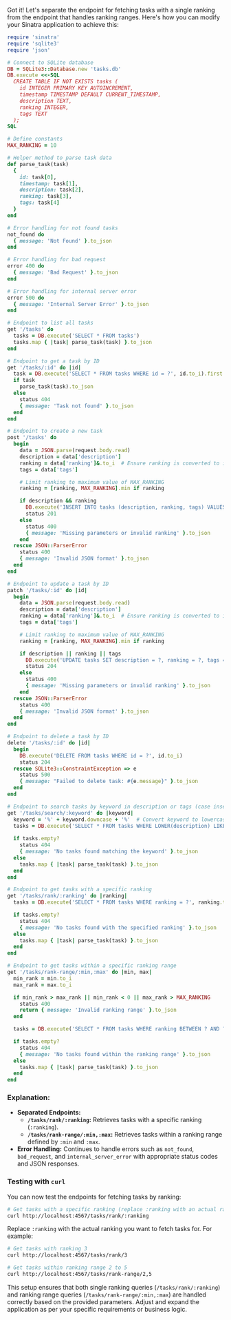Got it! Let's separate the endpoint for fetching tasks with a single ranking from the endpoint that handles ranking ranges. Here's how you can modify your Sinatra application to achieve this:

```ruby
require 'sinatra'
require 'sqlite3'
require 'json'

# Connect to SQLite database
DB = SQLite3::Database.new 'tasks.db'
DB.execute <<-SQL
  CREATE TABLE IF NOT EXISTS tasks (
    id INTEGER PRIMARY KEY AUTOINCREMENT,
    timestamp TIMESTAMP DEFAULT CURRENT_TIMESTAMP,
    description TEXT,
    ranking INTEGER,
    tags TEXT
  );
SQL

# Define constants
MAX_RANKING = 10

# Helper method to parse task data
def parse_task(task)
  {
    id: task[0],
    timestamp: task[1],
    description: task[2],
    ranking: task[3],
    tags: task[4]
  }
end

# Error handling for not found tasks
not_found do
  { message: 'Not Found' }.to_json
end

# Error handling for bad request
error 400 do
  { message: 'Bad Request' }.to_json
end

# Error handling for internal server error
error 500 do
  { message: 'Internal Server Error' }.to_json
end

# Endpoint to list all tasks
get '/tasks' do
  tasks = DB.execute('SELECT * FROM tasks')
  tasks.map { |task| parse_task(task) }.to_json
end

# Endpoint to get a task by ID
get '/tasks/:id' do |id|
  task = DB.execute('SELECT * FROM tasks WHERE id = ?', id.to_i).first
  if task
    parse_task(task).to_json
  else
    status 404
    { message: 'Task not found' }.to_json
  end
end

# Endpoint to create a new task
post '/tasks' do
  begin
    data = JSON.parse(request.body.read)
    description = data['description']
    ranking = data['ranking']&.to_i  # Ensure ranking is converted to integer
    tags = data['tags']

    # Limit ranking to maximum value of MAX_RANKING
    ranking = [ranking, MAX_RANKING].min if ranking

    if description && ranking
      DB.execute('INSERT INTO tasks (description, ranking, tags) VALUES (?, ?, ?)', [description, ranking, tags])
      status 201
    else
      status 400
      { message: 'Missing parameters or invalid ranking' }.to_json
    end
  rescue JSON::ParserError
    status 400
    { message: 'Invalid JSON format' }.to_json
  end
end

# Endpoint to update a task by ID
patch '/tasks/:id' do |id|
  begin
    data = JSON.parse(request.body.read)
    description = data['description']
    ranking = data['ranking']&.to_i  # Ensure ranking is converted to integer
    tags = data['tags']

    # Limit ranking to maximum value of MAX_RANKING
    ranking = [ranking, MAX_RANKING].min if ranking

    if description || ranking || tags
      DB.execute('UPDATE tasks SET description = ?, ranking = ?, tags = ? WHERE id = ?', [description, ranking, tags, id.to_i])
      status 204
    else
      status 400
      { message: 'Missing parameters or invalid ranking' }.to_json
    end
  rescue JSON::ParserError
    status 400
    { message: 'Invalid JSON format' }.to_json
  end
end

# Endpoint to delete a task by ID
delete '/tasks/:id' do |id|
  begin
    DB.execute('DELETE FROM tasks WHERE id = ?', id.to_i)
    status 204
  rescue SQLite3::ConstraintException => e
    status 500
    { message: "Failed to delete task: #{e.message}" }.to_json
  end
end

# Endpoint to search tasks by keyword in description or tags (case insensitive)
get '/tasks/search/:keyword' do |keyword|
  keyword = '%' + keyword.downcase + '%'  # Convert keyword to lowercase and add SQL wildcard for partial matching
  tasks = DB.execute('SELECT * FROM tasks WHERE LOWER(description) LIKE ? OR LOWER(tags) LIKE ?', [keyword, keyword])
  
  if tasks.empty?
    status 404
    { message: 'No tasks found matching the keyword' }.to_json
  else
    tasks.map { |task| parse_task(task) }.to_json
  end
end

# Endpoint to get tasks with a specific ranking
get '/tasks/rank/:ranking' do |ranking|
  tasks = DB.execute('SELECT * FROM tasks WHERE ranking = ?', ranking.to_i)

  if tasks.empty?
    status 404
    { message: 'No tasks found with the specified ranking' }.to_json
  else
    tasks.map { |task| parse_task(task) }.to_json
  end
end

# Endpoint to get tasks within a specific ranking range
get '/tasks/rank-range/:min,:max' do |min, max|
  min_rank = min.to_i
  max_rank = max.to_i

  if min_rank > max_rank || min_rank < 0 || max_rank > MAX_RANKING
    status 400
    return { message: 'Invalid ranking range' }.to_json
  end

  tasks = DB.execute('SELECT * FROM tasks WHERE ranking BETWEEN ? AND ?', [min_rank, max_rank])

  if tasks.empty?
    status 404
    { message: 'No tasks found within the ranking range' }.to_json
  else
    tasks.map { |task| parse_task(task) }.to_json
  end
end
```

### Explanation:

- **Separated Endpoints:**
  - **`/tasks/rank/:ranking`:** Retrieves tasks with a specific ranking (`:ranking`).
  - **`/tasks/rank-range/:min,:max`:** Retrieves tasks within a ranking range defined by `:min` and `:max`.
- **Error Handling:** Continues to handle errors such as `not_found`, `bad_request`, and `internal_server_error` with appropriate status codes and JSON responses.

### Testing with `curl`

You can now test the endpoints for fetching tasks by ranking:

```bash
# Get tasks with a specific ranking (replace :ranking with an actual ranking)
curl http://localhost:4567/tasks/rank/:ranking
```

Replace `:ranking` with the 
actual ranking you want to fetch tasks for. For example:

```bash
# Get tasks with ranking 3
curl http://localhost:4567/tasks/rank/3
```

```bash
# Get tasks within ranking range 2 to 5
curl http://localhost:4567/tasks/rank-range/2,5
```

This setup ensures that both single ranking queries (`/tasks/rank/:ranking`) and ranking range queries (`/tasks/rank-range/:min,:max`) are handled correctly based on the provided parameters. Adjust and expand the application as per your specific requirements or business logic.